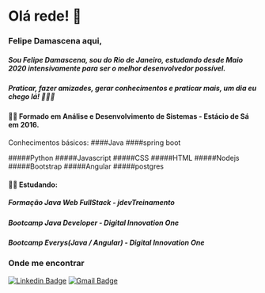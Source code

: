 # Olá rede! 👋
### Felipe Damascena aqui,
##### Sou Felipe Damascena, sou do Rio de Janeiro, estudando desde Maio 2020 intensivamente para ser o melhor desenvolvedor possível.
##### Praticar, fazer amizades, gerar conhecimentos e praticar mais, um dia eu chego lá! 🚀🚀🚀   

#### 👨‍🎓 Formado em Análise e Desenvolvimento de Sistemas - Estácio de Sá em 2016.

Conhecimentos básicos:
####Java
####spring boot

#####Python
#####Javascript
#####CSS
#####HTML
#####Nodejs
#####Bootstrap
#####Angular
#####postgres


#### 👨‍💻 Estudando:  
##### Formação Java Web FullStack - jdevTreinamento
##### Bootcamp Java Developer - Digital Innovation One
##### Bootcamp Everys(Java / Angular) - Digital Innovation One

### Onde me encontrar

[![Linkedin Badge](https://img.shields.io/badge/-Linkedin-blue?style=flat-square&logo=Linkedin&logoColor=white&link=https://www.linkedin.com/in/felipe-damascena/)](https://www.linkedin.com/in/felipe-damascena-1b86355b/)
[![Gmail Badge](https://img.shields.io/badge/-Gmail-c14438?style=flat-square&logo=Gmail&logoColor=white&link=mailto:jfdamascena@gmail.com)](mailto:jfdamascena@gmail.com)
